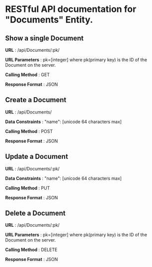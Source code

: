 # RESTful API documentation for "Documents" Entity.

## Show a single Document

**URL** : /api/Documents/:pk/

**URL Parameters** : pk=[integer] where pk(primary key) is the ID of the Document on the server.

**Calling Method** : GET

**Response Format** : JSON

## Create a Document

**URL** : /api/Documents/

**Data Constraints** : "name": [unicode 64 characters max]

**Calling Method** : POST

**Response Format** : JSON

## Update a Document

**URL** : /api/Documents/:pk/

**Data Constraints** : "name": [unicode 64 characters max]

**Calling Method** : PUT

**Response Format** : JSON

## Delete a Document

**URL** : /api/Documents/:pk/

**URL Parameters** : pk=[integer] where pk(primary key) is the ID of the Document on the server.

**Calling Method** : DELETE

**Response Format** : JSON








